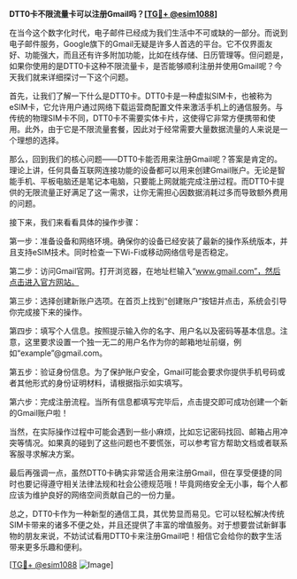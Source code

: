 **DTT0卡不限流量卡可以注册Gmail吗？[[TG💪+ @esim1088](https://t.me/s/esim1088)]**

在当今这个数字化时代，电子邮件已经成为我们生活中不可或缺的一部分。而说到电子邮件服务，Google旗下的Gmail无疑是许多人首选的平台。它不仅界面友好、功能强大，而且还有许多附加功能，比如在线存储、日历管理等。但问题是，如果你使用的是DTT0卡这种不限流量卡，是否能够顺利注册并使用Gmail呢？今天我们就来详细探讨一下这个问题。

首先，让我们了解一下什么是DTT0卡。DTT0卡是一种虚拟SIM卡，也被称为eSIM卡，它允许用户通过网络下载运营商配置文件来激活手机上的通信服务。与传统的物理SIM卡不同，DTT0卡不需要实体卡片，这使得它非常方便携带和使用。此外，由于它是不限流量套餐，因此对于经常需要大量数据流量的人来说是一个理想的选择。

那么，回到我们的核心问题——DTT0卡能否用来注册Gmail呢？答案是肯定的。理论上讲，任何具备互联网连接功能的设备都可以用来创建Gmail账户。无论是智能手机、平板电脑还是笔记本电脑，只要能上网就能完成注册过程。而DTT0卡提供的无限流量正好满足了这一需求，让你无需担心因数据消耗过多而导致额外费用的问题。

接下来，我们来看看具体的操作步骤：

第一步：准备设备和网络环境。确保你的设备已经安装了最新的操作系统版本，并且支持eSIM技术。同时检查一下Wi-Fi或移动网络信号是否稳定。

第二步：访问Gmail官网。打开浏览器，在地址栏输入“www.gmail.com”，然后点击进入官方网站。

第三步：选择创建新账户选项。在首页上找到“创建账户”按钮并点击，系统会引导你完成接下来的操作。

第四步：填写个人信息。按照提示输入你的名字、用户名以及密码等基本信息。注意，这里要求设置一个独一无二的用户名作为你的邮箱地址前缀，例如“example”@gmail.com。

第五步：验证身份信息。为了保护账户安全，Gmail可能会要求你提供手机号码或者其他形式的身份证明材料，请根据指示如实填写。

第六步：完成注册流程。当所有信息都填写完毕后，点击提交即可成功创建一个新的Gmail账户啦！

当然，在实际操作过程中可能会遇到一些小麻烦，比如忘记密码找回、邮箱占用冲突等情况。如果真的碰到了这些问题也不要慌张，可以参考官方帮助文档或者联系客服寻求解决方案。

最后再强调一点，虽然DTT0卡确实非常适合用来注册Gmail，但在享受便捷的同时也要记得遵守相关法律法规和社会公德规范哦！毕竟网络安全无小事，每个人都应该为维护良好的网络空间贡献自己的一份力量。

总之，DTT0卡作为一种新型的通信工具，其优势显而易见。它可以轻松解决传统SIM卡带来的诸多不便之处，并且还提供了丰富的增值服务。对于想要尝试新鲜事物的朋友来说，不妨试试看用DTT0卡来注册Gmail吧！相信它会给你的数字生活带来更多乐趣和便利。

[[TG💪+ @esim1088](https://t.me/s/esim1088) ![Image](https://i.postimg.cc/4NQfJmqS/Snipaste-2025-05-13-00-14-12.png)]